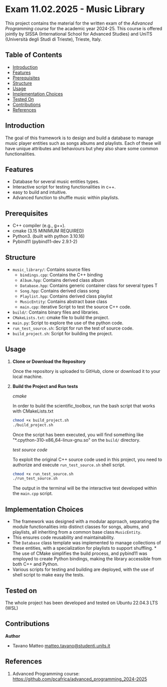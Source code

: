 # Exam 11.02.2025 - Music Library

This project contains the material for the written exam of the *Advanced Programming course* for the academic year 2024-25. This course is offered jointly by SISSA (International School for Advanced Studies) and UniTS (Università degli Studi di Trieste), Trieste, Italy.

## Table of Contents
- [Introduction](#introduction)
- [Features](#features)
- [Prerequisites](#prerequisites)
- [Structure](#structure)
- [Usage](#usage)
- [Implementation Choices](#implementation-choices)
- [Tested On](#tested-on)
- [Contributions](#contributions)
- [References](#references)

## Introduction

The goal of this framework is to design and build a database to manage music player entities such as songs albums and playlists. Each of these will have unique attributes and behaviours but yhey also share some common functionalities.

## Features

* Database for several music entities types.
* Interactive script for testing functionalities in c++.
* easy to build and intuitive.
* Advanced function to shuffle music within playlists.

## Prerequisites

- C++ compiler (e.g., g++).
- cmake (3.15 MINIMUM REQUIRED)
- Python3. (built with python 3.10.16)
- Pybind11 (pybind11-dev 2.9.1-2)

## Structure

- `music_library/`: Contains source files
    - `bindings.cpp`: Contains the C++ binding
    - `Album.hpp`: Contains derived class album
    - `Database.hpp`: Contains generic container class for several types T
    - `Song.hpp`: Contains derived class song
    - `Playlist.hpp`: Contains derived class playlist
    - `MusicEntity`: Contains abstract base class
    - `main.cpp`: iterative Script to test the source C++ code.
- `build/`: Contains binary files and libraries.
- `CMakeLists.txt`: cmake file to build the project.
- `main.py`: Script to explore the use of the python code.
- `run_test_source.sh`: Script for run the test of source code.
- `build_project.sh`: Script for building the project.


## Usage

1. **Clone or Download the Repository**  

   Once the repository is uploaded to GitHub, clone or download it to your local machine.

2. **Build the Project and Run tests**  

   *cmake*

   In order to build the scientific_toolbox, run the bash script that works with CMakeLists.txt

   ```bash
   chmod +x build_project.sh
   ./build_project.sh
   ```
   Once the script has been executed, you will find something like "*.cpython-310-x86_64-linux-gnu.so" on the `build/` directory.

    *test source code*

    To exploit the original C++ source code used in this project, you need to authorize and execute `run_test_source.sh` shell script.

    ```bash
    chmod +x run_test_source.sh
    ./run_test_source.sh
    ```

    The output in the terminal will be the interactive test developed within the `main.cpp` script.

## Implementation Choices

* The framework was designed with a modular approach, separating the module functionalities into distinct classes for songs, albums, and playlists, all inheriting from a common base class `MusicEntity`. 
* This ensures code reusability and maintainability. 
* The `Database` class template was implemented to manage collections of these entities, with a specialization for playlists to support shuffling.  * The use of CMake simplifies the build process, and pybind11 was employed to create Python bindings, making the library accessible from both C++ and Python. 
* Various scripts for testing and building are deployed, with the use of shell script to make easy the tests.


## Tested on

The whole project has been developed and tested on Ubuntu 22.04.3 LTS (WSL)

## Contributions

**Author**
* Tavano Matteo <matteo.tavano@studenti.units.it>

## References 

1. Advanced Programming course: https://github.com/pcafrica/advanced_programming_2024-2025